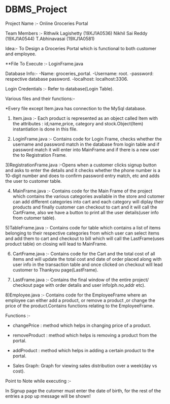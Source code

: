 # DBMS_Project


Project Name :- Online Groceries Portal

Team Members :- Rithwik Lagishetty (19XJ1A0536)
                Nikhil Sai Reddy (19XJ1A0544) 
                T.Abhinavasai (19XJ1A0581) 

Idea:- To Design a Groceries Portal which is functional to both customer and employee.


**File To Execute :- LoginFrame.java

Database Info:- 
  -Name: groceries_portal.
  -Username: root.
  -password: respective database password.
  -localhost: localhost:3306.


Login Credentials :- Refer to database(Login Table).


Various files and their functions:-

*Every file except Item.java has connection to the MySql database.

1) Item.java :-            Each product is represented as an object called Item with the attributes : id,name,price, category 
                           and stock.Object(Item) instantiation is done in this file.
  

2) LoginFrame.java :-      Contains code for Login Frame, checks whether the username and password match in the database from
                           login table and if password match it will enter into MainFrame and if there is a new user the to 
                           Registration Frame.

3)RegistrationFrame.java :-Opens when a customer clicks signup button and asks to enter the details and it checks whether the 
                           phone number is a 10-digit number and does to confirm password entry match, etc and adds the user to 
                           customer table.

4) MainFrame.java :-       Contains code for the Main Frame of the project which contains the various categories available 
                           in the store and cutomer can add different categories into cart and each category will diplay their
                           products and finally customer can checkout to cart and it will call the CartFrame, also we have a button to 
                           print all the user details(user info from cutomer table).

5)TableFrame.java :-       Contains code for table which contains a list of items belonging to their respective categories 
                           from which user can select items and add them to cart and checkout to bill which will call the 
                           LastFrame(uses product table) on closing will lead to MainFrame.
 

6) CartFrame.java :-       Contains code for the Cart and the total cost of all items and will update the total cost and date 
                           of order placed along with user info in the transaction table and once clicked on checkout will lead 
                           customer to Thankyou page(LastFrame).

7) LastFrame.java :-       Contains the final window of the entire project/ checkout page with order detalis and user info(ph.no,addr etc).


8)Employee.java :-         Contains code for the EmployeeFrame where an employee can either add a product, or remove a product
                           ,or change the price of the product.Contains functions relating to the EmployeeFrame.

   
   Functions :-
 
  * changePrice : method which helps in changing price of a product.

  * removeProduct : method which helps is removing a product from the portal. 
 
  * addProduct : method which helps in adding a certain product to the portal.
 
  * Sales Graph: Graph for viewing sales distribution over a week(day vs cost).



Point to Note while executing :-

In Signup page the cutomer must enter the date of birth, for the rest of the entries a pop up message will be shown!


  




